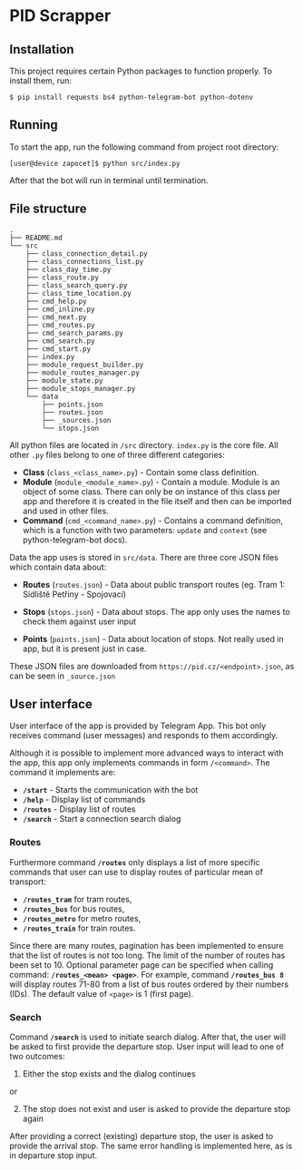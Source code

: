 # PID Scrapper

## Installation

This project requires certain Python packages to function properly. To install them, run:

```console
$ pip install requests bs4 python-telegram-bot python-dotenv
```

## Running

To start the app, run the following command from project root directory:

```console
[user@device zapocet]$ python src/index.py
```

After that the bot will run in terminal until termination.

## File structure

```console
.
├── README.md
└── src
    ├── class_connection_detail.py
    ├── class_connections_list.py
    ├── class_day_time.py
    ├── class_route.py
    ├── class_search_query.py
    ├── class_time_location.py
    ├── cmd_help.py
    ├── cmd_inline.py
    ├── cmd_next.py
    ├── cmd_routes.py
    ├── cmd_search_params.py
    ├── cmd_search.py
    ├── cmd_start.py
    ├── index.py
    ├── module_request_builder.py
    ├── module_routes_manager.py
    ├── module_state.py
    ├── module_stops_manager.py
    └── data
        ├── points.json
        ├── routes.json
        ├── _sources.json
        └── stops.json
```

All python files are located in `/src` directory. `index.py` is the core file. All other `.py` files belong to one of three different categories:

- **Class** (`class_<class_name>.py`) - Contain some class definition.
- **Module** (`module_<module_name>.py`) - Contain a module. Module is an object of some class. There can only be on instance of this class per app and therefore it is created in the file itself and then can be imported and used in other files.
- **Command** (`cmd_<command_name>.py`) - Contains a command definition, which is a function with two parameters: `update` and `context` (see python-telegram-bot docs).

Data the app uses is stored in `src/data`. There are three core JSON files which contain data about:

- **Routes** (`routes.json`) - Data about public transport routes (eg. Tram 1: Sídliště Petřiny - Spojovací)

- **Stops** (`stops.json`) - Data about stops. The app only uses the names to check them against user input

- **Points** (`points.json`) - Data about location of stops. Not really used in app, but it is present just in case.

These JSON files are downloaded from `https://pid.cz/<endpoint>.json`, as can be seen in `_source.json`

## User interface

User interface of the app is provided by Telegram App. This bot only receives command (user messages) and responds to them accordingly.

Although it is possible to implement more advanced ways to interact with the app, this app only implements commands in form `/<command>`. The command it implements are:

- **`/start`** - Starts the communication with the bot
- **`/help`** - Display list of commands
- **`/routes`** - Display list of routes
- **`/search`** - Start a connection search dialog

### Routes

Furthermore command **`/routes`** only displays a list of more specific commands that user can use to display routes of particular mean of transport:

- **`/routes_tram`** for tram routes,
- **`/routes_bus`** for bus routes,
- **`/routes_metro`** for metro routes,
- **`/routes_train`** for train routes.

Since there are many routes, pagination has been implemented to ensure that the list of routes is not too long. The limit of the number of routes has been set to 10. Optional parameter page can be specified when calling command: **`/routes_<mean> <page>`**. For example, command **`/routes_bus 8`** will display routes 71-80 from a list of bus routes ordered by their numbers (IDs). The default value of `<page>` is 1 (first page).

### Search

Command **`/search`** is used to initiate search dialog. After that, the user will be asked to first provide the departure stop. User input will lead to one of two outcomes:

1. Either the stop exists and the dialog continues

or

2. The stop does not exist and user is asked to provide the departure stop again

After providing a correct (existing) departure stop, the user is asked to provide the arrival stop. The same error handling is implemented here, as is in departure stop input.
